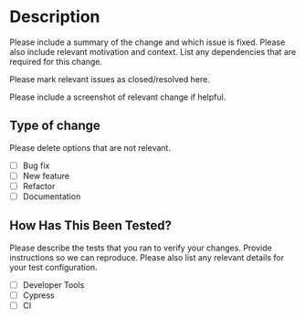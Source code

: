 # Description

Please include a summary of the change and which issue is fixed. Please also include relevant motivation and context. List any dependencies that are required for this change.

Please mark relevant issues as closed/resolved here.

Please include a screenshot of relevant change if helpful.

## Type of change

Please delete options that are not relevant.

- [ ] Bug fix
- [ ] New feature
- [ ] Refactor
- [ ] Documentation

## How Has This Been Tested?

Please describe the tests that you ran to verify your changes. Provide instructions so we can reproduce. Please also list any relevant details for your test configuration.

- [ ] Developer Tools
- [ ] Cypress
- [ ] CI
